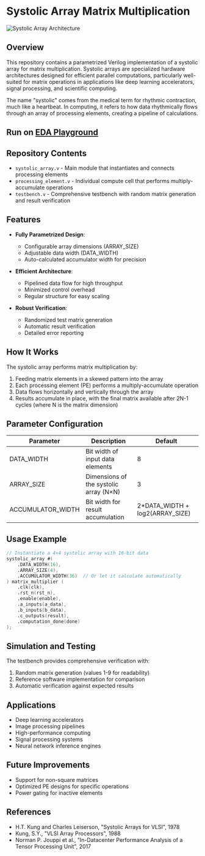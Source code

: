 # Systolic Array Matrix Multiplication

![Systolic Array Architecture](https://upload.wikimedia.org/wikipedia/commons/thumb/c/c9/Systolic_matrix_multiplication.svg/300px-Systolic_matrix_multiplication.svg.png)

## Overview

This repository contains a parametrized Verilog implementation of a systolic array for matrix multiplication. Systolic arrays are specialized hardware architectures designed for efficient parallel computations, particularly well-suited for matrix operations in applications like deep learning accelerators, signal processing, and scientific computing.

The name "systolic" comes from the medical term for rhythmic contraction, much like a heartbeat. In computing, it refers to how data rhythmically flows through an array of processing elements, creating a pipeline of calculations.

## Run on [EDA Playground](https://www.edaplayground.com/x/rvDL)

## Repository Contents

- `systolic_array.v` - Main module that instantiates and connects processing elements
- `processing_element.v` - Individual compute cell that performs multiply-accumulate operations
- `testbench.v` - Comprehensive testbench with random matrix generation and result verification

## Features

- **Fully Parametrized Design**:
  - Configurable array dimensions (ARRAY_SIZE)
  - Adjustable data width (DATA_WIDTH)
  - Auto-calculated accumulator width for precision

- **Efficient Architecture**:
  - Pipelined data flow for high throughput
  - Minimized control overhead
  - Regular structure for easy scaling

- **Robust Verification**:
  - Randomized test matrix generation
  - Automatic result verification
  - Detailed error reporting

## How It Works

The systolic array performs matrix multiplication by:

1. Feeding matrix elements in a skewed pattern into the array
2. Each processing element (PE) performs a multiply-accumulate operation
3. Data flows horizontally and vertically through the array
4. Results accumulate in place, with the final matrix available after 2N-1 cycles (where N is the matrix dimension)

## Parameter Configuration

| Parameter | Description | Default |
|-----------|-------------|---------|
| DATA_WIDTH | Bit width of input data elements | 8 |
| ARRAY_SIZE | Dimensions of the systolic array (N×N) | 3 |
| ACCUMULATOR_WIDTH | Bit width for result accumulation | 2*DATA_WIDTH + log2(ARRAY_SIZE) |

## Usage Example

```verilog
// Instantiate a 4×4 systolic array with 16-bit data
systolic_array #(
    .DATA_WIDTH(16),
    .ARRAY_SIZE(4),
    .ACCUMULATOR_WIDTH(36)  // Or let it calculate automatically
) matrix_multiplier (
    .clk(clk),
    .rst_n(rst_n),
    .enable(enable),
    .a_inputs(a_data),
    .b_inputs(b_data),
    .c_outputs(result),
    .computation_done(done)
);
```

## Simulation and Testing

The testbench provides comprehensive verification with:

1. Random matrix generation (values 1-9 for readability)
2. Reference software implementation for comparison
3. Automatic verification against expected results


## Applications

- Deep learning accelerators
- Image processing pipelines
- High-performance computing
- Signal processing systems
- Neural network inference engines

## Future Improvements

- Support for non-square matrices
- Optimized PE designs for specific operations
- Power gating for inactive elements

## References

- H.T. Kung and Charles Leiserson, "Systolic Arrays for VLSI", 1978
- Kung, S.Y., "VLSI Array Processors", 1988
- Norman P. Jouppi et al., "In-Datacenter Performance Analysis of a Tensor Processing Unit", 2017
